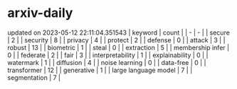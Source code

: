 # arxiv-daily
updated on 2023-05-12 22:11:04.351543
| keyword | count |
| - | - |
| secure | 2 |
| security | 8 |
| privacy | 4 |
| protect | 2 |
| defense | 0 |
| attack | 3 |
| robust | 13 |
| biometric | 1 |
| steal | 0 |
| extraction | 5 |
| membership infer | 0 |
| federate | 2 |
| fair | 3 |
| interpretability | 1 |
| explainability | 0 |
| watermark | 1 |
| diffusion | 4 |
| noise learning | 0 |
| data-free | 0 |
| transformer | 12 |
| generative | 1 |
| large language model | 7 |
| segmentation | 7 |
